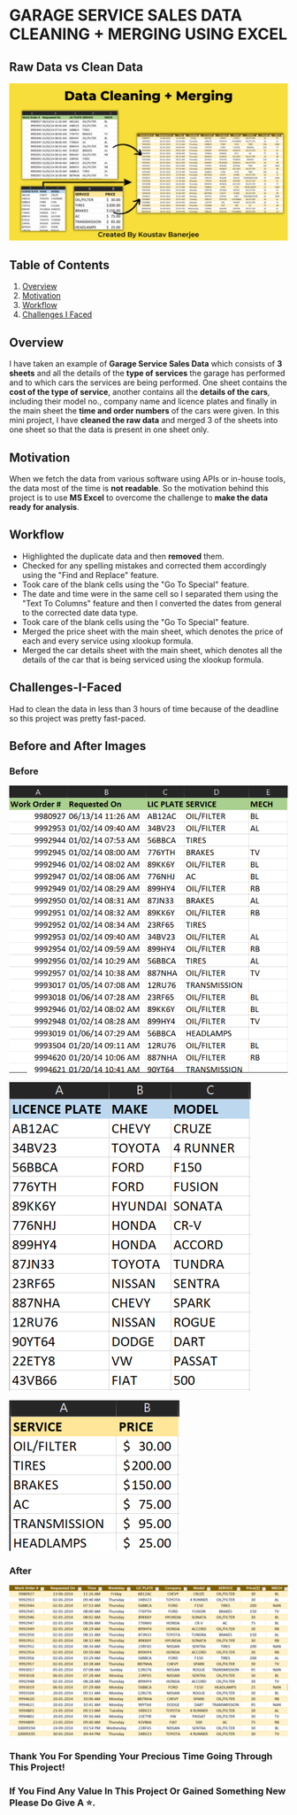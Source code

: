 # GARAGE SERVICE SALES DATA CLEANING + MERGING USING EXCEL
## Raw Data vs Clean Data

![](https://github.com/Kens3i/Garage-Sales-Data-Cleaning-And-Merging-With-Excel/blob/main/Images/Automotive%20Data%20Cleaning.png?raw=true)

## Table of Contents

1.  [Overview](https://github.com/Kens3i/Garage-Sales-Data-Cleaning-And-Merging-With-Excel#Overview)
2.  [Motivation](https://github.com/Kens3i/Garage-Sales-Data-Cleaning-And-Merging-With-Excel#Motivation)
3.  [Workflow](https://github.com/Kens3i/Garage-Sales-Data-Cleaning-And-Merging-With-Excel#Workflow)
4.  [Challenges I Faced](https://github.com/Kens3i/Garage-Sales-Data-Cleaning-And-Merging-With-Excel#Challenges-I-Faced)


## Overview
I have taken an example of **Garage Service Sales Data** which consists of **3 sheets** and all the details of the **type of services** the garage has performed and to which cars the services are being performed. One sheet contains the **cost of the type of service**, another contains all the **details of the cars**, including their model no., company name and licence plates and finally in the main sheet the **time and order numbers** of the cars were given. In this mini project, I have **cleaned the raw data** and merged 3 of the sheets into one sheet so that the data is present in one sheet only.


## Motivation

When we fetch the data from various software using APIs or in-house tools, the data most of the time is **not readable**. So the motivation behind this project is to use **MS Excel** to overcome the challenge to **make the data ready for analysis**. 


## Workflow

- Highlighted the duplicate data and then **removed** them.
- Checked for any spelling mistakes and corrected them accordingly using the "Find and Replace" feature.
- Took care of the blank cells using the "Go To Special" feature.
- The date and time were in the same cell so I separated them using the "Text To Columns" feature and then I converted the dates from general to the corrected date data type.
- Took care of the blank cells using the "Go To Special" feature.
- Merged the price sheet with the main sheet, which denotes the price of each and every service using xlookup formula.
- Merged the car details sheet with the main sheet, which denotes all the details of the car that is being serviced using the xlookup formula.


## Challenges-I-Faced
Had to clean the data in less than 3 hours of time because of the deadline so this project was pretty fast-paced.

## Before and After Images
### Before
![](https://github.com/Kens3i/Garage-Sales-Data-Cleaning-And-Merging-With-Excel/blob/main/Images/raw%20data%20Garage%20Sales%20v3.PNG?raw=true)

![](https://github.com/Kens3i/Garage-Sales-Data-Cleaning-And-Merging-With-Excel/blob/main/Images/raw%20data%20Garage%20Sales%20v2.PNG?raw=true)

![](https://github.com/Kens3i/Garage-Sales-Data-Cleaning-And-Merging-With-Excel/blob/main/Images/raw%20data%20Garage%20Sales%20v1.PNG?raw=true)

### After
![](https://github.com/Kens3i/Garage-Sales-Data-Cleaning-And-Merging-With-Excel/blob/main/Images/Clean%20Data%20Garage%20Sales%20(1).PNG?raw=true)

### Thank You For Spending Your Precious Time Going Through This Project!
### If You Find Any Value In This Project Or Gained Something New Please Do Give A ⭐.
